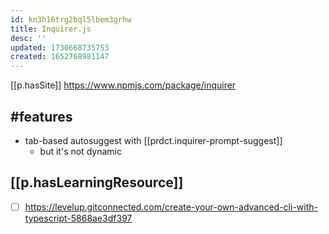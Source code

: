```yaml
---
id: kn3h16trg2bql5lbem3grhw
title: Inquirer.js
desc: ''
updated: 1730668735753
created: 1652768981147
---
```


[[p.hasSite]] https://www.npmjs.com/package/inquirer

## #features

- tab-based autosuggest with [[prdct.inquirer-prompt-suggest]]
  - but it's not dynamic

## [[p.hasLearningResource]]

- [ ] https://levelup.gitconnected.com/create-your-own-advanced-cli-with-typescript-5868ae3df397